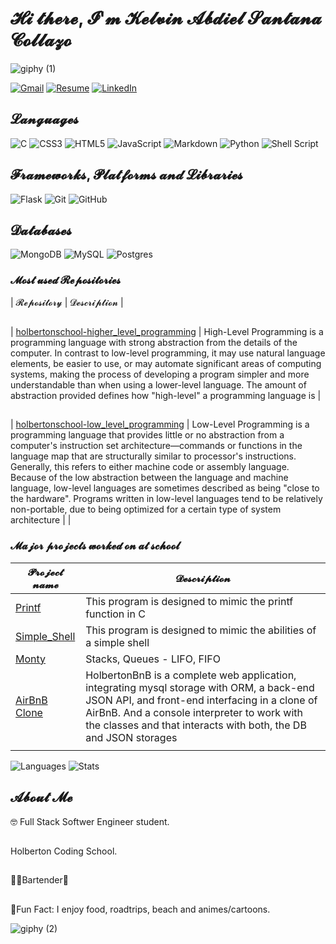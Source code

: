 # 𝓗𝓲 𝓽𝓱𝓮𝓻𝓮, 𝓘'𝓶 𝓚𝓮𝓵𝓿𝓲𝓷 𝓐𝓫𝓭𝓲𝓮𝓵 𝓢𝓪𝓷𝓽𝓪𝓷𝓪 𝓒𝓸𝓵𝓵𝓪𝔃𝓸

![giphy (1)](https://github.com/santacoll19/santacoll19/assets/134426899/f91a0920-a329-49b4-999c-6795d652a6df)

[![Gmail](https://img.shields.io/badge/Gmail-D14836?style=for-the-badge&logo=gmail&logoColor=white)](mailto:collazokel19@gmail.com)
[![Resume](https://img.shields.io/badge/RESUME-important?style=for-the-badge)](./Kelvin_Santana_Resume.pdf)
[![LinkedIn](https://img.shields.io/badge/linkedin-%230077B5.svg?style=for-the-badge&logo=linkedin&logoColor=white)](https:https://www.linkedin.com/in/kelvinsantana19/)

##

## 𝓛𝓪𝓷𝓰𝓾𝓪𝓰𝓮𝓼

![C](https://img.shields.io/badge/c-%2300599C.svg?style=for-the-badge&logo=c&logoColor=white)
![CSS3](https://img.shields.io/badge/css3-%231572B6.svg?style=for-the-badge&logo=css3&logoColor=white)
![HTML5](https://img.shields.io/badge/html5-%23E34F26.svg?style=for-the-badge&logo=html5&logoColor=white)
![JavaScript](https://img.shields.io/badge/javascript-%23323330.svg?style=for-the-badge&logo=javascript&logoColor=%23F7DF1E)
![Markdown](https://img.shields.io/badge/markdown-%23000000.svg?style=for-the-badge&logo=markdown&logoColor=white)
![Python](https://img.shields.io/badge/python-3670A0?style=for-the-badge&logo=python&logoColor=ffdd54)
![Shell Script](https://img.shields.io/badge/shell_script-%23121011.svg?style=for-the-badge&logo=gnu-bash&logoColor=white)

##

## 𝓕𝓻𝓪𝓶𝓮𝔀𝓸𝓻𝓴𝓼, 𝓟𝓵𝓪𝓽𝓯𝓸𝓻𝓶𝓼 𝓪𝓷𝓭 𝓛𝓲𝓫𝓻𝓪𝓻𝓲𝓮𝓼

![Flask](https://img.shields.io/badge/flask-%23000.svg?style=for-the-badge&logo=flask&logoColor=white)
![Git](https://img.shields.io/badge/git-%23F05033.svg?style=for-the-badge&logo=git&logoColor=white)
![GitHub](https://img.shields.io/badge/github-%23121011.svg?style=for-the-badge&logo=github&logoColor=white)

## 𝓓𝓪𝓽𝓪𝓫𝓪𝓼𝓮𝓼

![MongoDB](https://img.shields.io/badge/MongoDB-%234ea94b.svg?style=for-the-badge&logo=mongodb&logoColor=white)
![MySQL](https://img.shields.io/badge/mysql-%2300f.svg?style=for-the-badge&logo=mysql&logoColor=white)
![Postgres](https://img.shields.io/badge/postgres-%23316192.svg?style=for-the-badge&logo=postgresql&logoColor=white)

### 𝓜𝓸𝓼𝓽 𝓾𝓼𝓮𝓭 𝓡𝓮𝓹𝓸𝓼𝓲𝓽𝓸𝓻𝓲𝓮𝓼

| 𝓡𝓮𝓹𝓸𝓼𝓲𝓽𝓸𝓻𝔂 | 𝓓𝓮𝓼𝓬𝓻𝓲𝓹𝓽𝓲𝓸𝓷 |

##

| [holbertonschool-higher_level_programming](https://github.com/santacoll19/holbertonschool-low_level_programming) | High-Level Programming is a programming language with strong abstraction from the details of the computer. In contrast to low-level programming, it may use natural language elements, be easier to use, or may automate significant areas of computing systems, making the process of developing a program simpler and more understandable than when using a lower-level language. The amount of abstraction provided defines how "high-level" a programming language is |

##

| [holbertonschool-low_level_programming](https://github.com/santacoll19/holbertonschool-low_level_programming) | Low-Level Programming is a programming language that provides little or no abstraction from a computer's instruction set architecture—commands or functions in the language map that are structurally similar to processor's instructions. Generally, this refers to either machine code or assembly language. Because of the low abstraction between the language and machine language, low-level languages are sometimes described as being "close to the hardware". Programs written in low-level languages tend to be relatively non-portable, due to being optimized for a certain type of system architecture |
|

### 𝓜𝓪𝓳𝓸𝓻 𝓹𝓻𝓸𝓳𝓮𝓬𝓽𝓼 𝔀𝓸𝓻𝓴𝓮𝓭 𝓸𝓷 𝓪𝓽 𝓼𝓬𝓱𝓸𝓸𝓵

| 𝓟𝓻𝓸𝓳𝓮𝓬𝓽 𝓷𝓪𝓶𝓮                                                                      | 𝓓𝓮𝓼𝓬𝓻𝓲𝓹𝓽𝓲𝓸𝓷                                                                                                                                                                                                                                                    |
| --------------------------------------------------------------------------------- | -------------------------------------------------------------------------------------------------------------------------------------------------------------------------------------------------------------------------------------------------------------- |
| [Printf](https://github.com/santacoll19/holbertonschool-printf)                   | This program is designed to mimic the printf function in C                                                                                                                                                                                                     |
| [Simple_Shell](https://github.com/JRMC-PR/holbertonschool-simple_shell)           | This program is designed to mimic the abilities of a simple shell                                                                                                                                                                                              |
| [Monty](https://github.com/ThatFireBoi/holbertonschool-monty)                     | Stacks, Queues - LIFO, FIFO                                                                                                                                                                                                                                    |
| [AirBnB Clone](https://github.com/nataliagrivera/holbertonschool-AirBnB_clone_v4) | HolbertonBnB is a complete web application, integrating mysql storage with ORM, a back-end JSON API, and front-end interfacing in a clone of AirBnB. And a console interpreter to work with the classes and that interacts with both, the DB and JSON storages |
|                                                                                   |

![Languages](https://github-readme-stats.vercel.app/api/top-langs?username=jhonaRiver&show_icons=true&locale=en&layout=compact&theme=radical)
![Stats](https://github-readme-stats.vercel.app/api?username=santacoll19&show_icons=true&theme=radical)

## 𝓐𝓫𝓸𝓾𝓽 𝓜𝓮

:nerd_face: Full Stack Softwer Engineer student.

##

Holberton Coding School.

##

:tumbler_glass::beer:Bartender:wine_glass:

##

:dizzy:Fun Fact: I enjoy food, roadtrips, beach and animes/cartoons.

![giphy (2)](https://github.com/santacoll19/santacoll19/assets/134426899/d8812974-4ad7-4340-a821-cba80ab85896)
